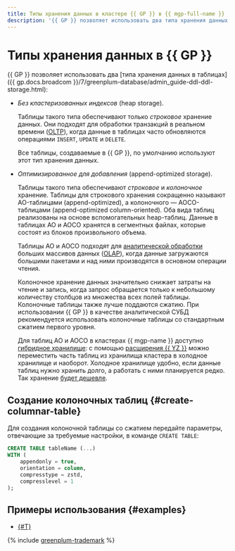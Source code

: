 ```yaml
---
title: Типы хранения данных в кластере {{ GP }} в {{ mgp-full-name }}
description: '{{ GP }} позволяет использовать два типа хранения данных в таблицах: без кластеризованных индексов и оптимизированное для добавления.'
---
```


# Типы хранения данных в {{ GP }}

{{ GP }} позволяет использовать два [типа хранения данных в таблицах]({{ gp.docs.broadcom }}/7/greenplum-database/admin_guide-ddl-ddl-storage.html):

* _Без кластеризованных индексов_ (heap storage).

    Таблицы такого типа обеспечивают только _строковое_ хранение данных. Они подходят для обработки транзакций в реальном времени ([OLTP](../../glossary/oltp.md)), когда данные в таблицах часто обновляются операциями `INSERT`, `UPDATE` и `DELETE`.

    Все таблицы, создаваемые в {{ GP }}, по умолчанию используют этот тип хранения данных.

* _Оптимизированное для добавления_ (append-optimized storage).

    Таблицы такого типа обеспечивают _строковое_ и _колоночное_ хранение. Таблицы для строкового хранения сокращенно называют AO-таблицами (append-optimized), а колоночного — AOCO-таблицами (append-optimized column-oriented). Оба вида таблиц реализованы на основе вспомогательных heap-таблиц. Данные в таблицах AO и AOCO хранятся в сегментных файлах, которые состоят из блоков произвольного объема.

    Таблицы AO и AOCO подходят для [аналитической обработки](../../glossary/data-analytics.md) больших массивов данных ([OLAP](../../glossary/olap.md)), когда данные загружаются большими пакетами и над ними производятся в основном операции чтения.

    Колоночное хранение данных значительно снижает затраты на чтение и запись, когда запрос обращается только к небольшому количеству столбцов из множества всех полей таблицы. Колоночные таблицы также лучше поддаются сжатию. При использовании {{ GP }} в качестве аналитической СУБД рекомендуется использовать колоночные таблицы со стандартным сжатием первого уровня.

    Для таблиц AO и AOCO в кластерах {{ mgp-name }} доступно [гибридное хранилище](./hybrid-storage.md): с помощью [расширения {{ YZ }}](../operations/extensions/yezzey.md) можно переместить часть таблиц из хранилища кластера в холодное хранилище и наоборот. Холодное хранилище удобно, если данные таблиц нужно хранить долго, а работать с ними планируется редко. Так хранение [будет дешевле](../pricing/index.md#rules-storage).

## Создание колоночных таблиц {#create-columnar-table}

Для создания колоночной таблицы со сжатием передайте параметры, отвечающие за требуемые настройки, в команде `CREATE TABLE`:

```sql
CREATE TABLE tableName (...)
WITH (
    appendonly = true,
    orientation = column,
    compresstype = zstd,
    compresslevel = 1
);
```

## Примеры использования {#examples}

* [{#T}](../tutorials/mmy-to-mgp.md)

{% include [greenplum-trademark](../../_includes/mdb/mgp/trademark.md) %}
